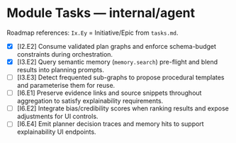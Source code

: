 # Module Tasks — internal/agent

Roadmap references: `Ix.Ey` = Initiative/Epic from `tasks.md`.

- [x] [I2.E2] Consume validated plan graphs and enforce schema-budget constraints during orchestration.
- [x] [I3.E2] Query semantic memory (`memory.search`) pre-flight and blend results into planning prompts.
- [ ] [I3.E3] Detect frequented sub-graphs to propose procedural templates and parameterise them for reuse.
- [ ] [I6.E1] Preserve evidence links and source snippets throughout aggregation to satisfy explainability requirements.
- [ ] [I6.E2] Integrate bias/credibility scores when ranking results and expose adjustments for UI controls.
- [ ] [I6.E4] Emit planner decision traces and memory hits to support explainability UI endpoints.
